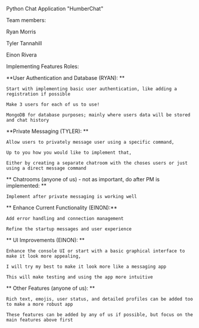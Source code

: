 Python Chat Application "HumberChat"

Team members:

Ryan Morris

Tyler Tannahill

Einon Rivera


Implementing Features Roles: 

**User Authentication and Database (RYAN): **

    Start with implementing basic user authentication, like adding a registration if possible

    Make 3 users for each of us to use!

    MongoDB for database purposes; mainly where users data will be stored and chat history



**Private Messaging (TYLER): **

    Allow users to privately message user using a specific command,

    Up to you how you would like to implement that,

    Either by creating a separate chatroom with the choses users or just using a direct message command

    

** Chatrooms (anyone of us) - not as important, do after PM is implemented: **

    Implement after private messaging is working well 


 ** Enhance Current Functionality (EINON):** 

    Add error handling and connection management 

    Refine the startup messages and user experience 

** UI Improvements (EINON): **

    Enhance the console UI or start with a basic graphical interface to make it look more appealing,
    
    I will try my best to make it look more like a messaging app

    This will make testing and using the app more intuitive 
    

 ** Other Features (anyone of us): **  

    Rich text, emojis, user status, and detailed profiles can be added too to make a more robust app

    These features can be added by any of us if possible, but focus on the  main features above first

 

 
